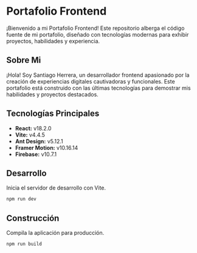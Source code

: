 # Portafolio Frontend
¡Bienvenido a mi Portafolio Frontend! Este repositorio alberga el código fuente de mi portafolio, diseñado con tecnologías modernas para exhibir proyectos, habilidades y experiencia.

## Sobre Mi
¡Hola! Soy Santiago Herrera, un desarrollador frontend apasionado por la creación de experiencias digitales cautivadoras y funcionales. Este portafolio está construido con las últimas tecnologías para demostrar mis habilidades y proyectos destacados.

## Tecnologías Principales
- **React:** v18.2.0
- **Vite:** v4.4.5
- **Ant Design:** v5.12.1
- **Framer Motion:** v10.16.14
- **Firebase:** v10.7.1


## Desarrollo
Inicia el servidor de desarrollo con Vite.
```bash
npm run dev
```

## Construcción
Compila la aplicación para producción.
```bash
npm run build
```
